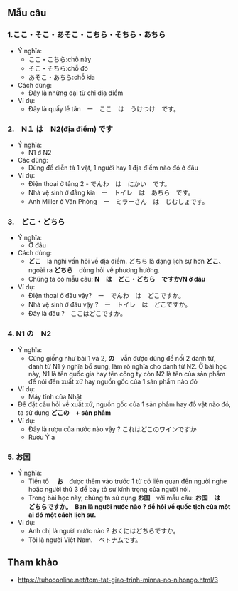 ## Mẫu câu

### 1.ここ・そこ・あそこ・こちら・そちら・あちら
* Ý nghĩa:
  * ここ・こちら:chỗ này
  * そこ・そちら:chỗ đó
  * あそこ・あちら:chỗ kia
* Cách dùng:
  * Đây là những đại từ chỉ điạ điểm
* Ví dụ:
  * Đây là quấy lễ tân　ー　ここ　は　うけつけ　です。


### 2.　N１ は　N2(địa điểm) です
* Ý nghĩa:
  * N1 ở N2
* Các dùng:
  * Dùng để diễn tả 1 vật, 1 người hay 1 địa điểm nào đó ở đâu
* Ví dụ:
  * Điện thoại ở tầng 2 - でんわ　は　にかい　です。
  * Nhà vệ sinh ở đằng kia　ー　トイレ　は　あちら　です。
  * Anh Miller ở Văn Phòng　ー　ミラーさん　は　じむしょです。

### 3.　どこ・どちら
* Ý nghĩa:
  * Ở đâu
* Cách dùng: 
  * **どこ**　là nghi vấn hỏi về địa điểm. どちら là dạng lịch sự hơn **どこ**、ngoài ra **どちら**　dùng hỏi về phương hướng.
  * Chúng ta có mẫu câu: **N　は　どこ・どちら　ですか/N ở đâu**
* Ví dụ:
  * Điện thoại ở đâu vậy?　ー　でんわ　は　どこですか。
  * Nhà vệ sinh ở đâu vậy ?　ー　トイレ　は　どこですか。
  * Đây là đâu ?　ここはどこですか。

### 4. N1 の　N2
* Ý nghĩa:
  * Cũng giống như bài 1 và 2, **の**　vẫn được dùng để nối 2 danh từ, danh từ N1 ý nghĩa bổ sung, làm rõ nghĩa cho danh từ N2. Ở bài học này, N1 là tên quốc gia hay tên công ty còn N2 là tên của sản phẩm để nói đến xuất xứ hay nguồn gốc của 1 sản phẩm nào đó
* Ví dụ:
  * Máy tính của Nhật
* Để đặt câu hỏi về xuất xứ, nguồn gốc của 1 sản phẩm hay đồ vật nào đó, ta sử dụng **どこの　+ sản phẩm**
* Ví dụ:
  * Đây là rượu của nước nào vậy ? これはどこのワインですか
  * Rượu Ý ạ

### 5. お国
* Ý nghĩa:
  * Tiền tố　 **お**　được thêm vào trước 1 từ có liên quan đến người nghe hoặc người thứ 3 để  bày tỏ sự kính trọng của người nói.
  * Trong bài học này, chúng ta sử dụng **お国**　với mẫu câu: **お国　は　どちらですか。　Bạn là người nước nào ? để hỏi về quốc tịch của một ai đó một cách lịch sự.**
* Ví dụ:
  * Anh chị là người nước nào ? おくにはどちらですか。
  * Tôi là người Việt Nam.　ベトナムです。

## Tham khảo
* https://tuhoconline.net/tom-tat-giao-trinh-minna-no-nihongo.html/3